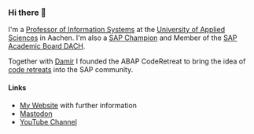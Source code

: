 ### Hi there 👋

I'm a [Professor of Information Systems](https://www.fh-aachen.de/menschen/drumm) at the [University of Applied Sciences](https://www.fh-aachen.de/) in Aachen. I'm also a [SAP Champion](https://community.sap.com/programs/influencer-programs/champions) and Member of the [SAP Academic Board DACH](https://blogs.sap.com/2022/04/06/sap-academic-board-dach/).
    
Together with [Damir](https://github.com/damir-majer) I founded the ABAP CodeRetreat to bring the idea of [code retreats](https://www.coderetreat.org/) into the SAP community. 
    
#### Links
- [My Website](https://drumm.sh) with further information
- [Mastodon](https://mastodon.social/@ceedee666)
- [YouTube Channel](https://www.youtube.com/c/christiandrumm)
